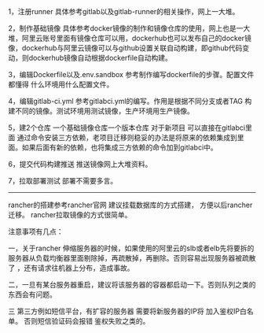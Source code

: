 1，注册runner
具体参考gitlab以及gitlab-runner的相关操作，网上一大堆。

2，制作基础镜像
具体参考docker镜像的制作和镜像仓库的使用，网上也是一大堆，阿里云账号里面有镜像仓库可以用，dockerhub也可以发布自己的docker镜像，dockerhub与阿里云镜像可以与github设置关联自动构建，即github代码变动，则dockerhub镜像自动根据dockerfile自动构建。

3，编辑Dockerfile以及.env.sandbox
参考制作编写dockerfile的步骤。配置文件都懂得 什么环境用什么配置文件。

4，编辑gitlab-ci.yml
参考gitlabci.yml的编写。作用是根据不同分支或者TAG 构建不同的镜像。测试环境用测试镜像，生产环境用生产镜像。

5，建2个仓库 一个基础镜像仓库一个版本仓库
对于新项目 可以直接在gitlabci里面 通过命令安装三方依赖，老项目迁移则稳妥的办法是将原来的依赖集成到里面。如果后面有新的依赖，也将集成三方依赖的命令加到gitlabci中。

6，提交代码构建推送
推送镜像网上大堆资料。

7，拉取部署测试
部署不需要多言。

-------------------------------------------------------
rancher的搭建参考rancher官网
建议挂载数据库的方式搭建， 方便以后rancher迁移。
rancher拉取镜像的方式很简单。

注意事项有几点：

一，关于rancher 伸缩服务器的时候，如果使用的阿里云的slb或者elb先将要拆的服务器从负载均衡器里面剔除掉，再疏散掉，再删除。否则容易出现服务器被疏散了 ，还有请求往机器上分布，造成事故。

二，一旦有某台服务器重启，建议将该服务器的容器都启动一下。否则队列之类的东西会有问题。

三 第三方例如短信平台，有扩容的服务器 需要将新服务器的IP将 加入鉴权IP白名单。
否则短信验证码会报错 鉴权失败之类的。


